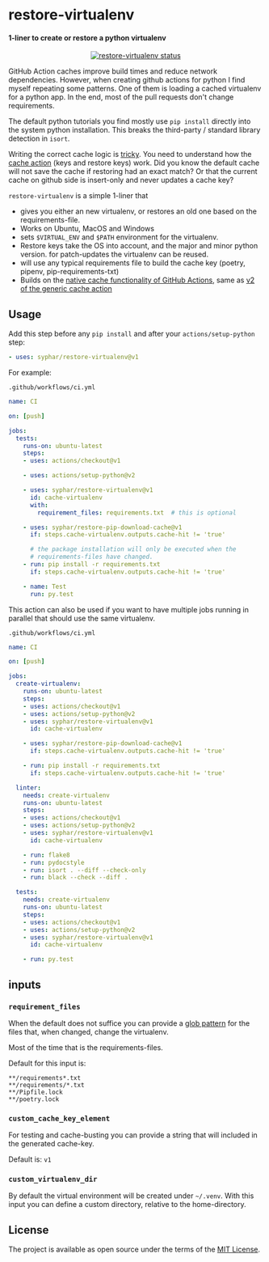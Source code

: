 # restore-virtualenv

#### 1-liner to create or restore a python virtualenv
<p align="center">
  <a href="https://github.com/syphar/restore-virtualenv"><img alt="restore-virtualenv status" src="https://github.com/syphar/restore-virtualenv/workflows/CI/badge.svg"></a>
</p>

GitHub Action caches improve build times and reduce network dependencies. However, when creating github actions for
python I find myself repeating some patterns. One of them is loading a cached virtualenv for a python app. In the end, most of the pull requests don't change requirements.

The default python tutorials you find mostly use `pip install` directly into the system python installation. This breaks the third-party / standard library detection in `isort`.

Writing the correct cache logic is [tricky](https://github.com/actions/cache/blob/0781355a23dac32fd3bac414512f4b903437991a/examples.md#python---pip). You need to understand how the [cache action](https://github.com/actions/cache) (keys and restore keys) work. Did you know the default cache will not save the cache if restoring had an exact match? Or that the current cache on github side is insert-only and never updates a cache key?

`restore-virtualenv` is a simple 1-liner that
- gives you either an new virtualenv, or restores an old one based on the requirements-file.
- Works on Ubuntu, MacOS and Windows
- sets `$VIRTUAL_ENV` and `$PATH` environment for the virtualenv.
- Restore keys take the OS into account, and the major and minor python version. for patch-updates the virtualenv can be reused.
- will use any typical requirements file to build the cache key (poetry, pipenv, pip-requirements-txt)
- Builds on the [native cache functionality of GitHub Actions](https://github.com/actions/toolkit/tree/master/packages/cache), same as [v2 of the generic cache action](https://github.com/actions/cache/issues/55#issuecomment-629433225)

## Usage

Add this step before any `pip install` and after your `actions/setup-python` step:
```yml
- uses: syphar/restore-virtualenv@v1
```

For example:

`.github/workflows/ci.yml`
```yaml
name: CI

on: [push]

jobs:
  tests:
    runs-on: ubuntu-latest
    steps:
    - uses: actions/checkout@v1

    - uses: actions/setup-python@v2

    - uses: syphar/restore-virtualenv@v1
      id: cache-virtualenv
      with:
        requirement_files: requirements.txt  # this is optional

    - uses: syphar/restore-pip-download-cache@v1
      if: steps.cache-virtualenv.outputs.cache-hit != 'true'

      # the package installation will only be executed when the
      # requirements-files have changed.
    - run: pip install -r requirements.txt
      if: steps.cache-virtualenv.outputs.cache-hit != 'true'

    - name: Test
      run: py.test
```

This action can also be used if you want to have multiple jobs running in parallel that should use the same virtualenv.

`.github/workflows/ci.yml`
```yaml
name: CI

on: [push]

jobs:
  create-virtualenv:
    runs-on: ubuntu-latest
    steps:
    - uses: actions/checkout@v1
    - uses: actions/setup-python@v2
    - uses: syphar/restore-virtualenv@v1
      id: cache-virtualenv

    - uses: syphar/restore-pip-download-cache@v1
      if: steps.cache-virtualenv.outputs.cache-hit != 'true'

    - run: pip install -r requirements.txt
      if: steps.cache-virtualenv.outputs.cache-hit != 'true'

  linter:
    needs: create-virtualenv
    runs-on: ubuntu-latest
    steps:
    - uses: actions/checkout@v1
    - uses: actions/setup-python@v2
    - uses: syphar/restore-virtualenv@v1
      id: cache-virtualenv

    - run: flake8
    - run: pydocstyle
    - run: isort . --diff --check-only
    - run: black --check --diff .

  tests:
    needs: create-virtualenv
    runs-on: ubuntu-latest
    steps:
    - uses: actions/checkout@v1
    - uses: actions/setup-python@v2
    - uses: syphar/restore-virtualenv@v1
      id: cache-virtualenv

    - run: py.test
```

## inputs

### `requirement_files`

When the default does not suffice you can provide a [glob pattern](https://github.com/actions/toolkit/tree/1cc56db0ff126f4d65aeb83798852e02a2c180c3/packages/glob) for the files that, when changed, change the virtualenv.

Most of the time that is the requirements-files.

Default for this input is:
```
**/requirements*.txt
**/requirements/*.txt
**/Pipfile.lock
**/poetry.lock
```

### `custom_cache_key_element`
For testing and cache-busting you can provide a string that will included in the generated cache-key.

Default is: `v1`

### `custom_virtualenv_dir`
By default the virtual environment will be created under `~/.venv`. With this input you can define a custom directory, relative to the home-directory.

## License

The project is available as open source under the terms of the [MIT License](http://opensource.org/licenses/MIT).
